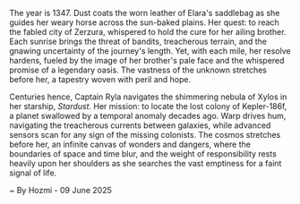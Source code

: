 
The year is 1347.  Dust coats the worn leather of Elara's saddlebag as she guides her weary horse across the sun-baked plains.  Her quest: to reach the fabled city of Zerzura, whispered to hold the cure for her ailing brother.  Each sunrise brings the threat of bandits, treacherous terrain, and the gnawing uncertainty of the journey's length.  Yet, with each mile, her resolve hardens, fueled by the image of her brother's pale face and the whispered promise of a legendary oasis. The vastness of the unknown stretches before her, a tapestry woven with peril and hope.


Centuries hence, Captain Ryla navigates the shimmering nebula of Xylos in her starship, *Stardust*.  Her mission: to locate the lost colony of Kepler-186f, a planet swallowed by a temporal anomaly decades ago.  Warp drives hum, navigating the treacherous currents between galaxies, while advanced sensors scan for any sign of the missing colonists.  The cosmos stretches before her, an infinite canvas of wonders and dangers, where the boundaries of space and time blur, and the weight of responsibility rests heavily upon her shoulders as she searches the vast emptiness for a faint signal of life.

~ By Hozmi - 09 June 2025
